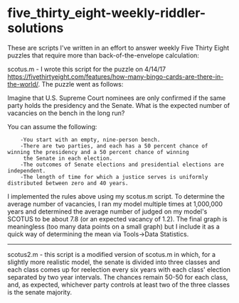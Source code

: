 # five_thirty_eight-weekly-riddler-solutions
These are scripts I've written in an effort to answer weekly Five Thirty Eight puzzles that require more than back-of-the-envelope calculation:

scotus.m - I wrote this script for the puzzle on 4/14/17 https://fivethirtyeight.com/features/how-many-bingo-cards-are-there-in-the-world/. The puzzle went as follows:

  Imagine that U.S. Supreme Court nominees are only confirmed if the same party holds the presidency and the Senate. What is 
  the expected number of vacancies on the bench in the long run?

  You can assume the following:

        -You start with an empty, nine-person bench.
        -There are two parties, and each has a 50 percent chance of winning the presidency and a 50 percent chance of winning 
         the Senate in each election.
        -The outcomes of Senate elections and presidential elections are independent.
        -The length of time for which a justice serves is uniformly distributed between zero and 40 years.
  
I implemented the rules above using my scotus.m script. To determine the average number of vacancies, I ran my model multiple
times at 1,000,000 years and determined the average number of judged on my model's SCOTUS to be about 7.8 (or an expected 
vacancy of 1.2). The final graph is meaningless (too many data points on a small graph) but I include it as a quick way of 
determining the mean via Tools->Data Statistics. 
______________________________________________________________________________________________________________________________

scotus2.m - this script is a modified version of scotus.m in which, for a slightly more realistic model, the senate is divided 
into three classes and each class comes up for reelection every six years with each class' election separated by two year 
intervals. The chances remain 50-50 for each class, and, as expected, whichever party controls at least two of the three 
classes is the senate majority.
